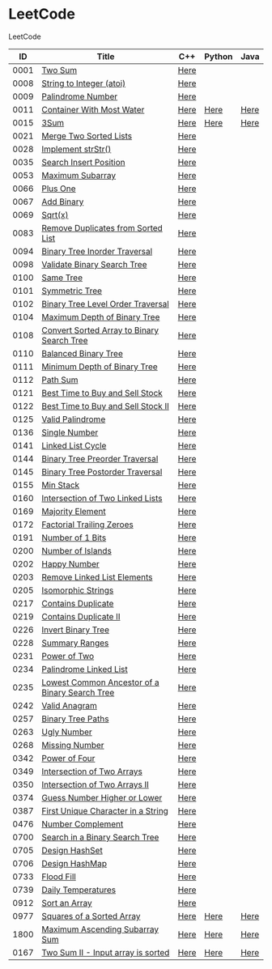 # LeetCode

LeetCode

| ID   | Title                                                        | C++                                                          | Python                                                    | Java                                                      |
| ---- | ------------------------------------------------------------ | ------------------------------------------------------------ | --------------------------------------------------------- | --------------------------------------------------------- |
| 0001 | [Two Sum](https://leetcode.com/problems/two-sum/)            | [Here](./C++/0001-two-sum.cpp)                               |                                                           |                                                           |
| 0008 | [String to Integer (atoi)](https://leetcode.com/problems/string-to-integer-atoi/) | [Here](./C++/0008-string-to-integer-atoi.cpp)                |                                                           |                                                           |
| 0009 | [Palindrome Number](https://leetcode.com/problems/palindrome-number/) | [Here](./C++/0009-palindrome-number.cpp)                     |                                                           |                                                           |
| 0011 | [Container With Most Water](https://leetcode.com/problems/container-with-most-water/) | [Here](./C++/0011-container-with-most-water.cpp)             | [Here](./Python/0011-container-with-most-water.py)        | [Here](./Java/0011-container-with-most-water.java)        |
| 0015 | [3Sum](https://leetcode.com/problems/3sum/)                  | [Here](./C++/0015-3sum.cpp)                                  | [Here](./Python/0015-3sum.py)                             | [Here](./Java/0015-3sum.java)                             |
| 0021 | [Merge Two Sorted Lists](https://leetcode.com/problems/merge-two-sorted-lists/) | [Here](./C++/0021-merge-two-sorted-lists.cpp)                |                                                           |                                                           |
| 0028 | [Implement strStr()](https://leetcode.com/problems/implement-strstr/) | [Here](./C++/0028-implement-strstr.cpp)                      |                                                           |                                                           |
| 0035 | [Search Insert Position](https://leetcode.com/problems/search-insert-position/) | [Here](./C++/0035-search-insert-position.cpp)                |                                                           |                                                           |
| 0053 | [Maximum Subarray](https://leetcode.com/problems/maximum-subarray/) | [Here](/C++/0053-maximum-subarray.cpp)                       |                                                           |                                                           |
| 0066 | [Plus One](https://leetcode.com/problems/plus-one/)          | [Here](./C++/0066-plus-one.cpp)                              |                                                           |                                                           |
| 0067 | [Add Binary](https://leetcode.com/problems/add-binary/)      | [Here](./C++/0067-add-binary.cpp)                            |                                                           |                                                           |
| 0069 | [Sqrt(x)](https://leetcode.com/problems/sqrtx/)              | [Here](./C++/0069-sqrtx.cpp)                                 |                                                           |                                                           |
| 0083 | [Remove Duplicates from Sorted List](https://leetcode.com/problems/remove-duplicates-from-sorted-list/) | [Here](./C++/0083-remove-duplicates-from-sorted-list.cpp)    |                                                           |                                                           |
| 0094 | [Binary Tree Inorder Traversal](https://leetcode.com/problems/binary-tree-inorder-traversal/) | [Here](./C++/0094-binary-tree-inorder-traversal.cpp)         |                                                           |                                                           |
| 0098 | [Validate Binary Search Tree](https://leetcode.com/problems/validate-binary-search-tree/) | [Here](./C++/0098-validate-binary-search-tree.cpp)           |                                                           |                                                           |
| 0100 | [Same Tree](https://leetcode.com/problems/same-tree/)        | [Here](./C++/0100-same-tree.cpp)                             |                                                           |                                                           |
| 0101 | [Symmetric Tree](https://leetcode.com/problems/symmetric-tree/) | [Here](./C++/0101-symmetric-tree.cpp)                        |                                                           |                                                           |
| 0102 | [Binary Tree Level Order Traversal](https://leetcode.com/problems/binary-tree-level-order-traversal/) | [Here](./C++/0102-binary-tree-level-order-traversal.cpp)     |                                                           |                                                           |
| 0104 | [Maximum Depth of Binary Tree](https://leetcode.com/problems/maximum-depth-of-binary-tree/) | [Here](./C++/0104-maximum-depth-of-binary-tree.cpp)          |                                                           |                                                           |
| 0108 | [Convert Sorted Array to Binary Search Tree](https://leetcode.com/problems/convert-sorted-array-to-binary-search-tree/) | [Here](./C++/0108-convert-sorted-array-to-binary-search-tree.cpp) |                                                           |                                                           |
| 0110 | [Balanced Binary Tree](https://leetcode.com/problems/balanced-binary-tree/) | [Here](./C++/0110-balanced-binary-tree.cpp)                  |                                                           |                                                           |
| 0111 | [Minimum Depth of Binary Tree](https://leetcode.com/problems/minimum-depth-of-binary-tree/) | [Here](./C++/0111-minimum-depth-of-binary-tree.cpp)          |                                                           |                                                           |
| 0112 | [Path Sum](https://leetcode.com/problems/path-sum/)          | [Here](./C++/0112-path-sum.cpp)                              |                                                           |                                                           |
| 0121 | [Best Time to Buy and Sell Stock](https://leetcode.com/problems/best-time-to-buy-and-sell-stock/) | [Here](./C++/0121-best-time-to-buy-and-sell-stock.cpp)       |                                                           |                                                           |
| 0122 | [Best Time to Buy and Sell Stock II](https://leetcode.com/problems/best-time-to-buy-and-sell-stock-ii/) | [Here](./C++/0122-best-time-to-buy-and-sell-stock-ii.cpp)    |                                                           |                                                           |
| 0125 | [Valid Palindrome](https://leetcode.com/problems/valid-palindrome/) | [Here](./C++/0125-valid-palindrome.cpp)                      |                                                           |                                                           |
| 0136 | [Single Number](https://leetcode.com/problems/single-number/) | [Here](./C++/0136-single-number.cpp)                         |                                                           |                                                           |
| 0141 | [Linked List Cycle](https://leetcode.com/problems/linked-list-cycle/) | [Here](./C++/0141-linked-list-cycle.cpp)                     |                                                           |                                                           |
| 0144 | [Binary Tree Preorder Traversal](https://leetcode.com/problems/binary-tree-preorder-traversal/) | [Here](./C++/0144-binary-tree-preorder-traversal.cpp)        |                                                           |                                                           |
| 0145 | [Binary Tree Postorder Traversal](https://leetcode.com/problems/binary-tree-postorder-traversal/) | [Here](./C++/0145-binary-tree-postorder-traversal.cpp)       |                                                           |                                                           |
| 0155 | [Min Stack](https://leetcode.com/problems/min-stack/)        | [Here](./C++/0155-min-stack.cpp)                             |                                                           |                                                           |
| 0160 | [Intersection of Two Linked Lists](https://leetcode.com/problems/intersection-of-two-linked-lists/) | [Here](./C++/0160-intersection-of-two-linked-lists.cpp)      |                                                           |                                                           |
| 0169 | [Majority Element](https://leetcode.com/problems/majority-element/) | [Here](./C++/0169-majority-element.cpp)                      |                                                           |                                                           |
| 0172 | [Factorial Trailing Zeroes](https://leetcode.com/problems/factorial-trailing-zeroes/) | [Here](./C++/0172-factorial-trailing-zeroes.cpp)             |                                                           |                                                           |
| 0191 | [Number of 1 Bits](https://leetcode.com/problems/number-of-1-bits/) | [Here](./C++/0191-number-of-1-bits.cpp)                      |                                                           |                                                           |
| 0200 | [Number of Islands](https://leetcode.com/problems/number-of-islands/) | [Here](./C++/0200-number-of-islands.cpp)                     |                                                           |                                                           |
| 0202 | [Happy Number](https://leetcode.com/problems/happy-number/)  | [Here](./C++/0202-happy-number.cpp)                          |                                                           |                                                           |
| 0203 | [Remove Linked List Elements](https://leetcode.com/problems/remove-linked-list-elements/) | [Here](./C++/0203-remove-linked-list-elements.cpp)           |                                                           |                                                           |
| 0205 | [Isomorphic Strings](https://leetcode.com/problems/isomorphic-strings/) | [Here](./C++/0205-isomorphic-strings.cpp)                    |                                                           |                                                           |
| 0217 | [Contains Duplicate](https://leetcode.com/problems/contains-duplicate/) | [Here](./C++/0217-contains-duplicate.cpp)                    |                                                           |                                                           |
| 0219 | [Contains Duplicate II](https://leetcode.com/problems/contains-duplicate-ii/) | [Here](./C++/0219-contains-duplicate-ii.cpp)                 |                                                           |                                                           |
| 0226 | [Invert Binary Tree](https://leetcode.com/problems/invert-binary-tree/) | [Here](./C++/0226-invert-binary-tree.cpp)                    |                                                           |                                                           |
| 0228 | [Summary Ranges](https://leetcode.com/problems/summary-ranges/) | [Here](./C++/0228-summary-ranges.cpp)                        |                                                           |                                                           |
| 0231 | [Power of Two](https://leetcode.com/problems/power-of-two/)  | [Here](./C++/0231-power-of-two.cpp)                          |                                                           |                                                           |
| 0234 | [Palindrome Linked List](https://leetcode.com/problems/palindrome-linked-list/) | [Here](./C++/0234-palindrome-linked-list.cpp)                |                                                           |                                                           |
| 0235 | [Lowest Common Ancestor of a Binary Search Tree](https://leetcode.com/problems/lowest-common-ancestor-of-a-binary-search-tree/) | [Here](./C++/0235-lowest-common-ancestor-of-a-binary-search-tree.cpp) |                                                           |                                                           |
| 0242 | [Valid Anagram](https://leetcode.com/problems/valid-anagram/) | [Here](./C++/0242-valid-anagram.cpp)                         |                                                           |                                                           |
| 0257 | [Binary Tree Paths](https://leetcode.com/problems/binary-tree-paths/) | [Here](./C++/0257-binary-tree-paths.cpp)                     |                                                           |                                                           |
| 0263 | [Ugly Number](https://leetcode.com/problems/ugly-number/)    | [Here](./C++/0263-ugly-number.cpp)                           |                                                           |                                                           |
| 0268 | [Missing Number](https://leetcode.com/problems/missing-number/) | [Here](./C++/0268-missing-number.cpp)                        |                                                           |                                                           |
| 0342 | [Power of Four](https://leetcode.com/problems/power-of-four/) | [Here](./C++/0342-power-of-four.cpp)                         |                                                           |                                                           |
| 0349 | [Intersection of Two Arrays](https://leetcode.com/problems/intersection-of-two-arrays/) | [Here](./C++/0349-intersection-of-two-arrays.cpp)            |                                                           |                                                           |
| 0350 | [Intersection of Two Arrays II](https://leetcode.com/problems/intersection-of-two-arrays-ii/) | [Here](./C++/0350-intersection-of-two-arrays-ii.cpp)         |                                                           |                                                           |
| 0374 | [Guess Number Higher or Lower](https://leetcode.com/problems/guess-number-higher-or-lower/) | [Here](./C++/0374-guess-number-higher-or-lower.cpp)          |                                                           |                                                           |
| 0387 | [First Unique Character in a String](https://leetcode.com/problems/first-unique-character-in-a-string/) | [Here](./C++/0387-first-unique-character-in-a-string.cpp)    |                                                           |                                                           |
| 0476 | [Number Complement](https://leetcode.com/problems/number-complement/) | [Here](./C++/0476-number-complement.cpp)                     |                                                           |                                                           |
| 0700 | [Search in a Binary Search Tree](https://leetcode.com/problems/search-in-a-binary-search-tree/) | [Here](./C++/0700-search-in-a-binary-search-tree.cpp)        |                                                           |                                                           |
| 0705 | [Design HashSet](https://leetcode.com/problems/design-hashset/) | [Here](./C++/0705-design-hashset.cpp)                        |                                                           |                                                           |
| 0706 | [Design HashMap](https://leetcode.com/problems/design-hashmap/) | [Here](./C++/0706-design-hashmap.cpp)                        |                                                           |                                                           |
| 0733 | [Flood Fill](https://leetcode.com/problems/flood-fill/)      | [Here](./C++/0733-flood-fill.cpp)                            |                                                           |                                                           |
| 0739 | [Daily Temperatures](https://leetcode.com/problems/daily-temperatures/) | [Here](./C++/0739-daily-temperatures.cpp)                    |                                                           |                                                           |
| 0912 | [Sort an Array](https://leetcode.com/problems/sort-an-array/) | [Here](./C++/0912-sort-an-array.cpp)                         |                                                           |                                                           |
| 0977 | [Squares of a Sorted Array](https://leetcode.com/problems/squares-of-a-sorted-array/) | [Here](./C++/0977-squares-of-a-sorted-array.cpp)             | [Here](./Python/0977-squares-of-a-sorted-array.py)        | [Here](./Java/0977-squares-of-a-sorted-array.java)        |
| 1800 | [Maximum Ascending Subarray Sum](https://leetcode.com/problems/maximum-ascending-subarray-sum/) | [Here](./C++/1800-maximum-ascending-subarray-sum.cpp)        | [Here](./Python/1800-maximum-ascending-subarray-sum.py)   | [Here](./Java/1800-maximum-ascending-subarray-sum.java)   |
| 0167 | [Two Sum II - Input array is sorted](https://leetcode.com/problems/two-sum-ii-input-array-is-sorted/) | [Here](./C++/0167-two-sum-ii-input-array-is-sorted.cpp)      | [Here](./Python/0167-two-sum-ii-input-array-is-sorted.py) | [Here](./Java/0167-two-sum-ii-input-array-is-sorted.java) |

